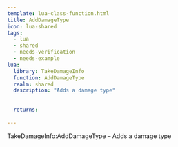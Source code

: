 ```yaml
---
template: lua-class-function.html
title: AddDamageType
icon: lua-shared
tags:
  - lua
  - shared
  - needs-verification
  - needs-example
lua:
  library: TakeDamageInfo
  function: AddDamageType
  realm: shared
  description: "Adds a damage type"
  
  
  returns:
    
---
```


<div class="lua__search__keywords">
TakeDamageInfo:AddDamageType &#x2013; Adds a damage type
</div>
